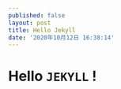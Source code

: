 ```yaml
---
published: false
layout: post
title: Hello Jekyll
date: '2020年10月12日 16:38:14'
---
```

# Hello `JEKYLL` !
